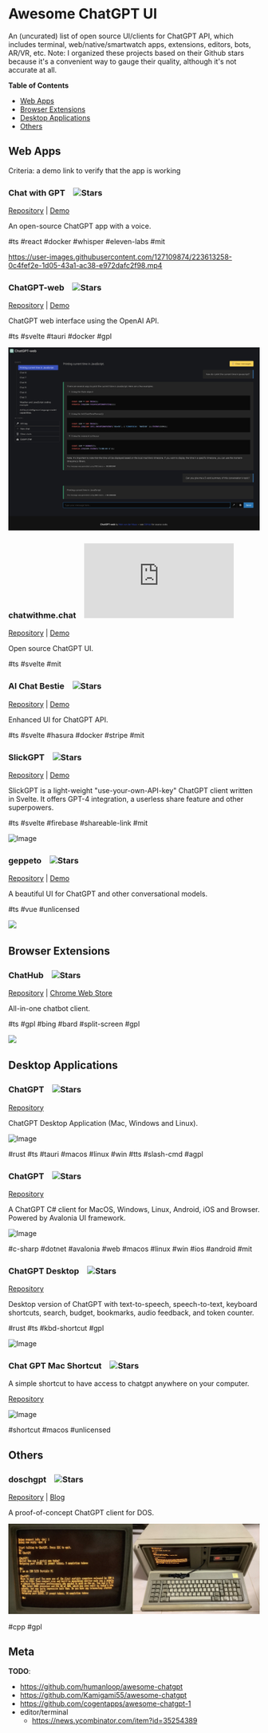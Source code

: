 # Awesome ChatGPT UI

An (uncurated) list of open source UI/clients for ChatGPT API, which includes terminal, web/native/smartwatch apps, extensions, editors, bots, AR/VR, etc. Note: I organized these projects based on their Github stars because it's a convenient way to gauge their quality, although it's not accurate at all.

**Table of Contents**
- [Web Apps](#web-apps)
- [Browser Extensions](#browser-extensions)
- [Desktop Applications](#desktop-applications)
- [Others](#others)


## Web Apps

Criteria: a demo link to verify that the app is working

### Chat with GPT　![Stars](https://img.shields.io/github/stars/cogentapps/chat-with-gpt)

[Repository](https://github.com/cogentapps/chat-with-gpt)  | [Demo](https://chatwithgpt.netlify.app/)

An open-source ChatGPT app with a voice.

#ts #react #docker #whisper #eleven-labs #mit

https://user-images.githubusercontent.com/127109874/223613258-0c4fef2e-1d05-43a1-ac38-e972dafc2f98.mp4

### ChatGPT-web　![Stars](https://img.shields.io/github/stars/Niek/chatgpt-web)

[Repository](https://github.com/Niek/chatgpt-web) | [Demo](https://niek.github.io/chatgpt-web/)

ChatGPT web interface using the OpenAI API.

#ts #svelte #tauri #docker #gpl

![Image](https://github.com/Niek/chatgpt-web/blob/main/.github/screenshot.png?raw=true)

### chatwithme.chat　![Stars](https://img.shields.io/github/stars/kierangilliam/chatwithme.chat)

[Repository](https://github.com/kierangilliam/chatwithme.chat) | [Demo](https://www.chatwithme.chat/)

Open source ChatGPT UI.

#ts #svelte #mit

### AI Chat Bestie　![Stars](https://img.shields.io/github/stars/KTruong008/aichatbestie)

[Repository](https://github.com/KTruong008/aichatbestie) | [Demo](https://aichatbestie.com)

Enhanced UI for ChatGPT API.

#ts #svelte #hasura #docker #stripe #mit

### SlickGPT　![Stars](https://img.shields.io/github/stars/ShipBit/slickgpt)

[Repository](https://github.com/ShipBit/slickgpt) | [Demo](https://slickgpt.vercel.app/)

SlickGPT is a light-weight "use-your-own-API-key" ChatGPT client written in Svelte. It offers GPT-4 integration, a userless share feature and other superpowers.

#ts #svelte #firebase #shareable-link #mit

![Image](https://github.com/ShipBit/slickgpt/raw/main/static/docu/hero-image.png)

### geppeto　![Stars](https://img.shields.io/github/stars/henrycunh/geppeto) 

[Repository](https://github.com/henrycunh/geppeto) | [Demo](https://geppeto.chat/)

A beautiful UI for ChatGPT and other conversational models.

#ts #vue #unlicensed

![](https://cdn.discordapp.com/attachments/1088960540593901578/1088960540749078538/image.png)

## Browser Extensions

### ChatHub　![Stars](https://img.shields.io/github/stars/chathub-dev/chathub)

[Repository](https://github.com/chathub-dev/chathub) | [Chrome Web Store](https://chrome.google.com/webstore/detail/chathub-all-in-one-chatbo/iaakpnchhognanibcahlpcplchdfmgma)

All-in-one chatbot client.

#ts #gpl #bing #bard #split-screen #gpl

<img src="https://github.com/chathub-dev/chathub/raw/main/screenshots/extension.png?raw=true" />

## Desktop Applications

### ChatGPT　![Stars](https://img.shields.io/github/stars/lencx/ChatGPT) 

[Repository](https://github.com/lencx/ChatGPT/)

ChatGPT Desktop Application (Mac, Windows and Linux).

![Image](https://github.com/lencx/ChatGPT/blob/main/assets/chatgpt.gif?raw=true)

#rust #ts #tauri #macos #linux #win #tts #slash-cmd #agpl

### ChatGPT　![Stars](https://img.shields.io/github/stars/wieslawsoltes/ChatGPT) 

[Repository](https://github.com/wieslawsoltes/ChatGPT)

A ChatGPT C# client for MacOS, Windows, Linux, Android, iOS and Browser. Powered by Avalonia UI framework.

![Image](https://user-images.githubusercontent.com/2297442/224843834-a58190df-3bdb-4722-b737-94e7adc87805.png)

#c-sharp #dotnet #avalonia #web #macos #linux #win #ios #android #mit

### ChatGPT Desktop　![Stars](https://img.shields.io/github/stars/chatgptui/desktop) 

[Repository](https://github.com/chatgptui/desktop)

Desktop version of ChatGPT with text-to-speech, speech-to-text, keyboard shortcuts, search, budget, bookmarks, audio feedback, and token counter.

#rust #ts #kbd-shortcut #gpl

![Image](https://user-images.githubusercontent.com/127208659/227193723-07f2dd92-ce20-4eb8-8c16-d6888c182033.png)

### Chat GPT Mac Shortcut　![Stars](https://img.shields.io/github/stars/joshpauline/chatgpt-mac-shortcut) 

A simple shortcut to have access to chatgpt anywhere on your computer.

[Repository](https://github.com/joshpauline/chatgpt-mac-shortcut)

![Image](https://github.com/joshpauline/chatgpt-mac-shortcut/raw/master/data/shortcut_1.png)

#shortcut #macos #unlicensed

## Others

### doschgpt　![Stars](https://img.shields.io/github/stars/joshpauline/chatgpt-mac-shortcut) 

[Repository]() | [Blog](https://github.com/yeokm1/doschgpt)

A proof-of-concept ChatGPT client for DOS.

![Image](https://github.com/yeokm1/doschgpt/blob/master/images/doschgpt-front-combined.jpg?raw=true)

#cpp #gpl

## Meta

**TODO**:
- https://github.com/humanloop/awesome-chatgpt
- https://github.com/Kamigami55/awesome-chatgpt
- https://github.com/cogentapps/awesome-chatgpt-1
- editor/terminal
    - https://news.ycombinator.com/item?id=35254389
